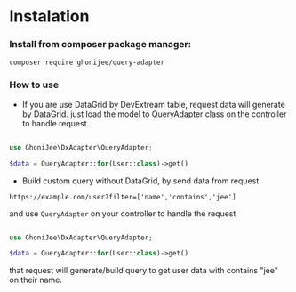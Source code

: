 # Instalation

### Install from composer package manager:

```script
composer require ghonijee/query-adapter
```

### How to use
* If you are use DataGrid by DevExtream table, request data will generate by DataGrid. just load the model to QueryAdapter class on the controller to handle request.
```php

use GhoniJee\DxAdapter\QueryAdapter;

$data = QueryAdapter::for(User::class)->get()

```

* Build custom query without DataGrid, by send data from request
```link
https://example.com/user?filter=['name','contains','jee']
```
and use `QueryAdapter` on your controller to handle the request
```php

use GhoniJee\DxAdapter\QueryAdapter;

$data = QueryAdapter::for(User::class)->get()

```
that request will generate/build query to get user data with contains "jee" on their name.